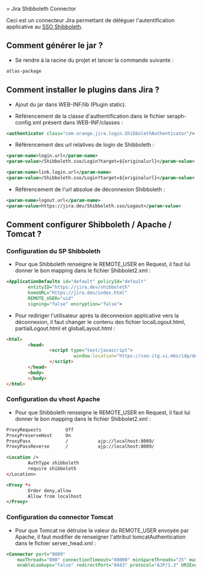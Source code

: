 = Jira Shibboleth Connector

Ceci est un connecteur Jira permettant de déléguer l'autentification applicative au [SSO Shibboleth](https://shibboleth.net). 

## Comment générer le jar ?

- Se rendre à la racine du projet et lancer la commande suivante :

```bash
atlas-package
```

## Comment installer le plugins dans Jira ?

- Ajout du jar dans WEB-INF/lib (Plugin static).

- Référencement de la classe d'authentification dans le fichier seraph-config.xml présent dans WEB-INF/classes :

```xml
<authenticator class="com.orange.jira.login.ShibbolethAuthenticator"/>
```
- Référencement des url relatives de login de Shibboleth :

```xml
<param-name>login.url</param-name>
<param-value>/Shibboleth.sso/Login?target=${originalurl}</param-value>
```

```xml
<param-name>link.login.url</param-name>
<param-value>/Shibboleth.sso/Login?target=${originalurl}</param-value>
```

- Référencement de l'url absolue de déconnexion Shibboleth :

```xml
<param-name>logout.url</param-name>
<param-value>https://jira.dev/Shibboleth.sso/Logout</param-value>
```

## Comment configurer Shibboleth / Apache / Tomcat ?

### Configuration du SP Shibboleth

- Pour que Shibboleth renseigne le REMOTE_USER en Request, il faut lui donner le bon mapping dans le fichier Shibbolet2.xml : 

```xml
<ApplicationDefaults id="default" policyId="default"
        entityID="https://jira.dev/shibboleth"
        homeURL="https://jira.dev/index.html"
        REMOTE_USER="uid"
        signing="false" encryption="false">
```

- Pour rediriger l'utilisateur après la déconnexion applicative vers la déconnexion, il faut changer le contenu des fichier localLogout.html, partialLogout.html et globalLayout.html :

```html
<html>
        <head>
                <script type="text/javascript">
                         window.location="https://sso-itg.si.mbs/idp/decoidp.jsp?url=https://jira.dev";
                </script>
        </head>
        <body>
        </body>
</html>
```

### Configuration du vhost Apache

- Pour que Shibboleth renseigne le REMOTE_USER en Request, il faut lui donner le bon mapping dans le fichier Shibbolet2.xml : 

```xml
ProxyRequests         Off
ProxyPreserveHost     On
ProxyPass             /           ajp://localhost:8009/
ProxyPassReverse      /           ajp://localhost:8009/

<Location />
        AuthType shibboleth
        require shibboleth
</Location>

<Proxy *>
        Order deny,allow
        Allow from localhost
</Proxy>
```

### Configuration du connector Tomcat

- Pour que Tomcat ne détruise la valeur du REMOTE_USER envoyée par Apache, il faut modifier de renseigner l'attribut tomcatAuthentication dans le fichier server_head.xml : 

```xml
<Connector port="8009"
	maxThreads="800" connectionTimeout="60000" minSpareThreads="25" maxSpareThreads="75"
    enableLookups="false" redirectPort="8443" protocol="AJP/1.3" URIEncoding="UTF-8" tomcatAuthentication="false" />
```